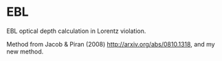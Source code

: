 # EBL
EBL optical depth calculation in Lorentz violation.

Method from Jacob & Piran (2008) http://arxiv.org/abs/0810.1318, and my new method.
